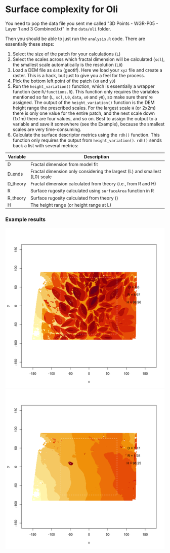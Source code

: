 # Surface complexity for Oli

You need to pop the data file you sent me called "3D Points - WGR-P05 - Layer 1 and 3 Combined.txt" in the `data/oli` folder.

Then you should be able to just run the `analysis.R` code. There are essentially these steps:

1. Select the size of the patch for your calculations (`L`)
2. Select the scales across which fractal dimension will be calculated (`scl`), the smallest scale automatically is the resolution (`L0`)
3. Load a DEM file as `data` (geotif). Here we load your `xyz` file and create a raster. This is a hack, but just to give you a feel for the process.
4. Pick the bottom left point of the patch (`x0` and `y0`)
5. Run the `height_variation()` function, which is essentially a wrapper function (see `R/functions.R`). This function only requires the variables mentioned so far (`L`, `scl`, `L0`, `data`, `x0` and `y0`), so make sure there're assigned.  The output of the `height_variation()` function is the DEM height range the prescribed scales. For the largest scale `H` (or 2x2m) there is only one value for the entire patch, and the next scale down (1x1m) there are four values, and so on. Best to assign the output to a variable and save it somewhere (see the Example), because the smallest scales are very time-consuming.
6. Calculate the surface descriptor metrics using the `rdh()` function. This function only requires the output from `height_variation()`. `rdh()` sends back a list with several metrics:

Variable | Description
--- | ---
D | Fractal dimension from model fit
D_ends | Fractal dimension only considering the largest (L) and smallest (L0) scale
D_theory | Fractal dimension calculated from theory (i.e., from R and H)
R | Surface rugosity calculated using `surfaceArea` function in R
R_theory | Surface rugosity calculated from theory ()
H | The height range (or height range at L)

### Example results

![](figs/fig1.png)
![](figs/fig2.png)